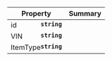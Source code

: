 
| Property | Summary |
|----------|---------|
| id <strong style='float: right;'>``string``</strong> |  |
| VIN <strong style='float: right;'>``string``</strong> |  |
| ItemType <strong style='float: right;'>``string``</strong> |  |
